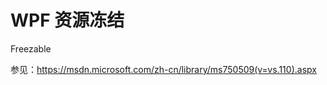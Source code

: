 # WPF 资源冻结

<!-- csdn -->
<!--more-->
<!-- CreateTime:2020/3/5 9:26:16 -->


<div id="toc"></div>

Freezable 

参见：https://msdn.microsoft.com/zh-cn/library/ms750509(v=vs.110).aspx